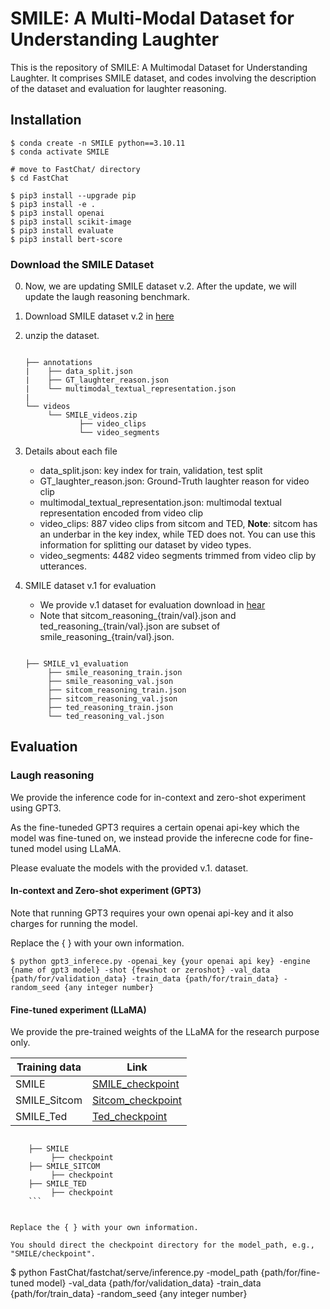 # SMILE: A Multi-Modal Dataset for Understanding Laughter

This is the repository of SMILE: A Multimodal Dataset for Understanding Laughter. 
It comprises SMILE dataset, and codes involving the description of the dataset and evaluation for laughter reasoning.

## Installation
```
$ conda create -n SMILE python==3.10.11
$ conda activate SMILE

# move to FastChat/ directory
$ cd FastChat

$ pip3 install --upgrade pip  
$ pip3 install -e .
$ pip3 install openai
$ pip3 install scikit-image
$ pip3 install evaluate
$ pip3 install bert-score
```


### Download the SMILE Dataset
0. Now, we are updating SMILE dataset v.2. After the update, we will update the laugh reasoning benchmark.
1. Download SMILE dataset v.2 in [here](https://drive.google.com/file/d/15KjSeYn3tjiHXiswLgffmxPEoMYtepv2/view?usp=sharing)
2. unzip the dataset.

    ```
    
    ├── annotations
    |    ├── data_split.json
    |    ├── GT_laughter_reason.json
    |    └── multimodal_textual_representation.json
    |
    └── videos
         └── SMILE_videos.zip
                ├── video_clips
                └── video_segments
    
    ``` 
3. Details about each file
   - data_split.json: key index for train, validation, test split
   - GT_laughter_reason.json: Ground-Truth laughter reason for video clip
   - multimodal_textual_representation.json: multimodal textual representation encoded from video clip
   - video_clips: 887 video clips from sitcom and TED, **Note**: sitcom has an underbar in the key index, while TED does not. You can use this information for splitting our dataset by video types.
   - video_segments: 4482 video segments trimmed from video clip by utterances.

4. SMILE dataset v.1 for evaluation
   - We provide v.1 dataset for evaluation download in [hear](https://drive.google.com/file/d/1pPXli0F_2XJWqj1I4SHI93yOu1i1R5jF/view?usp=sharing)
   - Note that sitcom_reasoning_{train/val}.json and ted_reasoning_{train/val}.json are subset of smile_reasoning_{train/val}.json.
     
    ```
    
    ├── SMILE_v1_evaluation
         ├── smile_reasoning_train.json
         ├── smile_reasoning_val.json
         ├── sitcom_reasoning_train.json
         ├── sitcom_reasoning_val.json
         ├── ted_reasoning_train.json
         └── ted_reasoning_val.json
    
    ```

## Evaluation

### Laugh reasoning 
We provide the inference code for in-context and zero-shot experiment using GPT3. 

As the fine-tuneded GPT3 requires a certain openai api-key which the model was fine-tuned on, we instead provide the inferecne code for fine-tuned model using LLaMA. 

Please evaluate the models with the provided v.1. dataset.


#### In-context and Zero-shot experiment (GPT3)
Note that running GPT3 requires your own openai api-key and it also charges for running the model.

Replace the { } with your own information. 

```
$ python gpt3_inferece.py -openai_key {your openai api key} -engine {name of gpt3 model} -shot {fewshot or zeroshot} -val_data {path/for/validation_data} -train_data {path/for/train_data} -random_seed {any integer number} 
```
#### Fine-tuned experiment (LLaMA)
We provide the pre-trained weights of the LLaMA for the research purpose only.

| Training data | Link                                                                                                    |
|--------------|---------------------------------------------------------------------------------------------------------|
| SMILE        | [SMILE_checkpoint](https://www.dropbox.com/sh/0codb006h40mm61/AABHnPAQt2e_JYQNxJiJ9jyFa?dl=0)  |
| SMILE_Sitcom | [Sitcom_checkpoint](https://www.dropbox.com/sh/fbytnml1utm51mb/AAC8a41vKgSCE2LxY-bm77Lsa?dl=0) |
| SMILE_Ted    | [Ted_checkpoint](https://www.dropbox.com/sh/4zzsonu8fo9lbh8/AACJlCxv_hW7DDD0GTadFGE1a?dl=0)    |

```
    
    ├── SMILE
         ├── checkpoint
    ├── SMILE_SITCOM
         ├── checkpoint
    ├── SMILE_TED
         ├── checkpoint
    ```


Replace the { } with your own information.

You should direct the checkpoint directory for the model_path, e.g., "SMILE/checkpoint".
```
$ python FastChat/fastchat/serve/inference.py -model_path {path/for/fine-tuned model} -val_data {path/for/validation_data} -train_data {path/for/train_data} -random_seed {any integer number}
```
